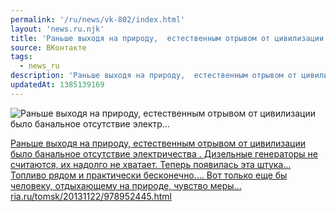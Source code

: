 ```yaml
---
permalink: '/ru/news/vk-802/index.html'
layout: 'news.ru.njk'
title: 'Раньше выходя на природу,  естественным отрывом от цивилизации было банальное отсутствие электр'
source: ВКонтакте
tags:
  - news_ru
description: 'Раньше выходя на природу,  естественным отрывом от цивилизации было банальное отсутствие электр…'
updatedAt: 1385139169
---
```

![Раньше выходя на природу,  естественным отрывом от цивилизации было банальное отсутствие электр…](https://sun9-5.userapi.com/c6040/v6040833/3eb1/bCHdsWgOKco.jpg)

[Раньше выходя на природу,  естественным отрывом от цивилизации было банальное отсутствие электричества . Дизельные генераторы не считаются,  их надолго не хватает. Теперь появилась эта штука... Топливо рядом и практически бесконечно.... Вот только еще бы человеку, отдыхающему на природе, чувство меры... ria.ru/tomsk/20131122/978952445.html](http://ria.ru/tomsk/20131122/978952445.html)
